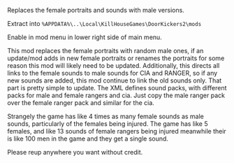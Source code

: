 Replaces the female portraits and sounds with male versions.

Extract into `%APPDATA%\..\Local\KillHouseGames\DoorKickers2\mods`


Enable in mod menu in lower right side of main menu.



This mod replaces the female portraits with random male ones, if an update/mod adds in new female portraits or renames the portraits for some reason this mod will likely need to be updated. Additionally, this directs all links to the female sounds to male sounds for CIA and RANGER, so if any new sounds are added, this mod continue to link the old sounds only. That part is pretty simple to update. The XML defines sound packs, with different packs for male and female rangers and cia. Just copy the male ranger pack over the female ranger pack and similar for the cia.


Strangely the game has like 4 times as many female sounds as male sounds, particularly of the females being injured. The game has like 5 females, and like 13 sounds of female rangers being injured meanwhile their is like 100 men in the game and they get a single sound.


Please reup anywhere you want without credit.
